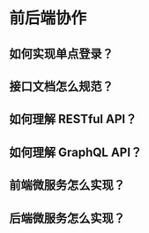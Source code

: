 # 前后端协作

## 如何实现单点登录？

## 接口文档怎么规范？

## 如何理解 RESTful API？

## 如何理解 GraphQL API？

## 前端微服务怎么实现？

## 后端微服务怎么实现？

